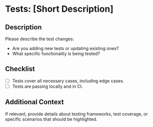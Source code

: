 # Tests: [Short Description]

## Description
Please describe the test changes:
- Are you adding new tests or updating existing ones?
- What specific functionality is being tested?

## Checklist
- [ ] Tests cover all necessary cases, including edge cases.
- [ ] Tests are passing locally and in CI.

## Additional Context
If relevant, provide details about testing frameworks, test coverage, or specific scenarios that should be highlighted.

